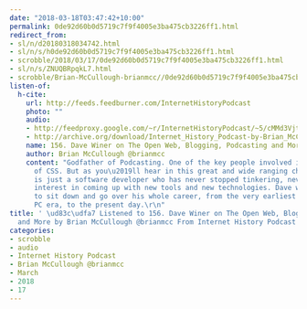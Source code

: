 ```yaml
---
date: "2018-03-18T03:47:42+10:00"
permalink: 0de92d60b0d5719c7f9f4005e3ba475cb3226ff1.html
redirect_from:
- sl/n/d20180318034742.html
- sl/n/s/h0de92d60b0d5719c7f9f4005e3ba475cb3226ff1.html
- scrobble/2018/03/17/0de92d60b0d5719c7f9f4005e3ba475cb3226ff1.html
- sl/n/s/ZNUQBRpqkL7.html
- scrobble/Brian-McCullough-brianmcc//0de92d60b0d5719c7f9f4005e3ba475cb3226ff1.html
listen-of:
  h-cite:
    url: http://feeds.feedburner.com/InternetHistoryPodcast
    photo: ""
    audio:
    - http://feedproxy.google.com/~r/InternetHistoryPodcast/~5/cMMd3VjtbCE/156._Dave_Winer_on_The_Open_Web_Blogging_Podcasting_and_More.mp3
    - http://archive.org/download/Internet_History_Podcast-by-Brian_McCullough/156_Dave_Winer_on_The_Open_Web_Blogging_Podcasting_and_More.mp3
    name: 156. Dave Winer on The Open Web, Blogging, Podcasting and More
    author: Brian McCullough @brianmcc
    content: "Godfather of Podcasting. One of the key people involved in the development
      of CSS. But as you\u2019ll hear in this great and wide ranging chat, Dave Winer
      is just a software developer who has never stopped tinkering, never lost his
      interest in coming up with new tools and new technologies. Dave was kind enough
      to sit down and go over his whole career, from the very earliest days of the
      PC era, to the present day.\r\n"
title: ' \ud83c\udfa7 Listened to 156. Dave Winer on The Open Web, Blogging, Podcasting
  and More by Brian McCullough @brianmcc From Internet History Podcast'
categories:
- scrobble
- audio
- Internet History Podcast
- Brian McCullough @brianmcc
- March
- 2018
- 17
---
```

